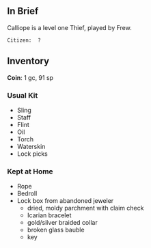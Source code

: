 ## In Brief

Calliope is a level one Thief, played by Frew.

    Citizen:  ?

## Inventory

**Coin**: 1 gc, 91 sp

### Usual Kit

* Sling
* Staff
* Flint
* Oil
* Torch
* Waterskin
* Lock picks

### Kept at Home

* Rope
* Bedroll
* Lock box from abandoned jeweler
    * dried, moldy parchment with claim check
    * Icarian bracelet
    * gold/silver braided collar
    * broken glass bauble
    * key
